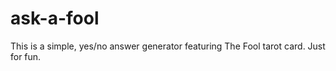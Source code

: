 # ask-a-fool

This is a simple, yes/no answer generator featuring The Fool tarot card. Just for fun.